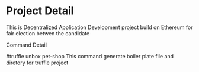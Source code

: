 # Project Detail
This is Decentralized Application Development project build on Ethereum for fair election betwen the candidate 

Command Detail


#truffle unbox pet-shop
This command generate boiler plate file and diretory for truffle project
